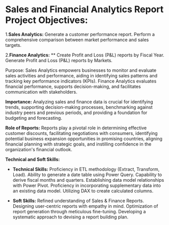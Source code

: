 # Sales and Financial Analytics Report Project Objectives:

1.**Sales Analytics:** Generate a customer performance report. Perform a comprehensive comparison between market performance and sales targets.

2.**Finance Analytics:**
** Create Profit and Loss (P&L) reports by Fiscal Year. Generate Profit and Loss (P&L) reports by Markets.

Purpose: Sales Analytics empowers businesses to monitor and evaluate sales activities and performance, aiding in identifying sales patterns and tracking key performance indicators (KPIs). Finance Analytics evaluates financial performance, supports decision-making, and facilitates communication with stakeholders.

**Importance:** Analyzing sales and finance data is crucial for identifying trends, supporting decision-making processes, benchmarking against industry peers and previous periods, and providing a foundation for budgeting and forecasting.

**Role of Reports:** Reports play a pivotal role in determining effective customer discounts, facilitating negotiations with consumers, identifying potential business expansion opportunities in promising countries, aligning financial planning with strategic goals, and instilling confidence in the organization's financial outlook.

**Technical and Soft Skills:**
- **Technical Skills:** Proficiency in ETL methodology (Extract, Transform, Load). Ability to generate a date table using Power Query. Capability to derive fiscal months and quarters. Establishing data model relationships with Power Pivot. Proficiency in incorporating supplementary data into an existing data model. Utilizing DAX to create calculated columns.

- **Soft Skills:** Refined understanding of Sales & Finance Reports. Designing user-centric reports with empathy in mind. Optimization of report generation through meticulous fine-tuning. Developing a systematic approach to devising a report building plan.

